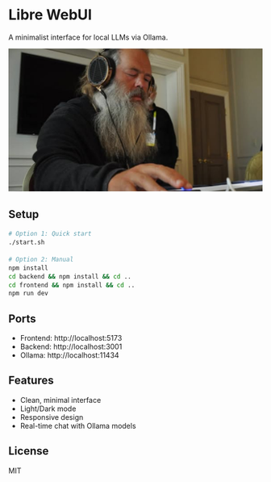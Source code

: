 # Libre WebUI

A minimalist interface for local LLMs via Ollama.

![Rick Rubin Coding Wisdom](./rr.jpg)

## Setup

```bash
# Option 1: Quick start
./start.sh

# Option 2: Manual
npm install
cd backend && npm install && cd ..
cd frontend && npm install && cd ..
npm run dev
```

## Ports
- Frontend: http://localhost:5173
- Backend: http://localhost:3001
- Ollama: http://localhost:11434

## Features
- Clean, minimal interface
- Light/Dark mode
- Responsive design
- Real-time chat with Ollama models

## License
MIT
